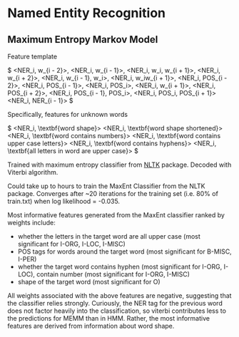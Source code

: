 # Named Entity Recognition 

## Maximum Entropy Markov Model
Feature template 

$
<NER_i, w_{i - 2}>, <NER_i, w_{i - 1}>, <NER_i, w_i, w_{i + 1}>, <NER_i, w_{i + 2}>, <NER_i, w_{i - 1}, w_i>, <NER_i, w_iw_{i + 1}>, <NER_i, POS_{i - 2}>, <NER_i, POS_{i - 1}>, <NER_i, POS_i>, <NER_i, w_{i + 1}>, <NER_i, POS_{i + 2}>, <NER_i, POS_{i - 1}, POS_i>, <NER_i, POS_i, POS_{i + 1}> <NER_i, NER_{i - 1}>
$

Specifically, features for unknown words

$
<NER_i, \textbf{word shape}> <NER_i, \textbf{word shape shortened}> <NER_i, \textbf{word contains numbers}> <NER_i, \textbf{word contains upper case letters}> <NER_i, \textbf{word contains hyphens}> <NER_i, \textbf{all letters in word are upper case}>
$

Trained with maximum entropy classifier from [NLTK](https://github.com/nltk/nltk) package. Decoded with Viterbi algorithm.


Could take up to hours to train the MaxEnt Classifier from the NLTK package. Converges after ~20 iterations for the training set (i.e. 80\% of train.txt) when log likelihood = -0.035. 


Most informative features generated from the MaxEnt classifier ranked by weights include:
* whether the letters in the target word are all upper case (most significant for I-ORG, I-LOC, I-MISC)
* POS tags for words around the target word (most significant for B-MISC, I-PER)
* whether the target word contains hyphen (most significant for I-ORG, I-LOC), contain number (most significant for I-ORG, I-MISC)
* shape of the target word (most significant for O)

All weights associated with the above features are negative, suggesting that the classifier relies strongly. Curiously, the NER tag for the previous word does not factor heavily into the classification, so viterbi contributes less to the predictions for MEMM than in HMM. Rather, the most informative features are derived from information about word shape.